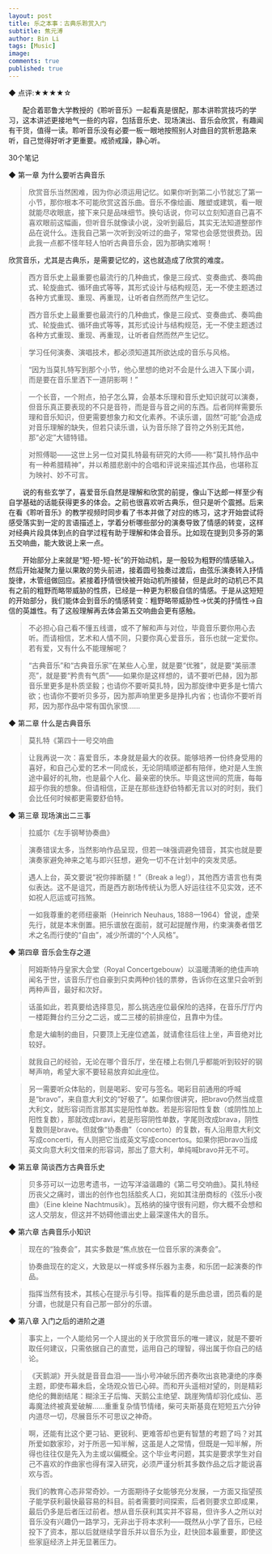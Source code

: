 ```yaml
---
layout: post
title: 乐之本事：古典乐聆赏入门
subtitle: 焦元溥
author: Bin Li
tags: [Music]
image: 
comments: true
published: true
---
```


◆ 点评:★★★★☆

　　配合着耶鲁大学教授的《聆听音乐》一起看真是很配，那本讲聆赏技巧的学习，这本讲述更接地气一些的内容，包括音乐史、现场演出、音乐会欣赏，有趣闻有干货，值得一读。聆听音乐没有必要一板一眼地按照别人对曲目的赏析思路来听，自己觉得好听才更重要。戒骄戒躁，静心听。

30个笔记

◆ 第一章 为什么要听古典音乐

> 欣赏音乐当然困难，因为你必须运用记忆。如果你听到第二小节就忘了第一小节，那你根本不可能欣赏这首乐曲。音乐不像绘画、雕塑或建筑，看一眼就能尽收眼底，接下来只是品味细节。换句话说，你可以立刻知道自己喜不喜欢眼前这幅画，但听音乐就像读小说，没听到最后，其实无法知道整部作品在说什么。连我自己第一次听到没听过的曲子，常常也会感觉很费劲。因此我一点都不怪年轻人怕听古典音乐会，因为那确实难啊！

欣赏音乐，尤其是古典乐，是需要记忆的，这也就造成了欣赏的难度。
> 西方音乐史上最重要也最流行的几种曲式，像是三段式、变奏曲式、奏鸣曲式、轮旋曲式、循环曲式等等，其形式设计与结构规范，无一不使主题透过各种方式重现、重现、再重现，让听者自然而然产生记忆。

> 西方音乐史上最重要也最流行的几种曲式，像是三段式、变奏曲式、奏鸣曲式、轮旋曲式、循环曲式等等，其形式设计与结构规范，无一不使主题透过各种方式重现、重现、再重现，让听者自然而然产生记忆。

> 学习任何演奏、演唱技术，都必须知道其所欲达成的音乐与风格。

> “因为当莫扎特写到那个小节，他心里想的绝对不会是什么进入下属小调，而是要在音乐里洒下一道阴影啊！”

> 一个长音，一个附点，拍子怎么算，会基本乐理和音乐史知识就可以演奏，但音乐真正要表现的不只是音符，而是音与音之间的东西。后者同样需要乐理和音乐知识，但更需要想象力和文化素养。不读乐谱，固然“可能”会造成对音乐理解的缺失，但若只读乐谱，认为音乐除了音符之外别无其他，那“必定”大错特错。

> 对照傅聪——这世上另一位对莫扎特最有研究的大师——称“莫扎特作品中有一种希腊精神”，并以希腊悲剧中的合唱和评说来描述其作品，也堪称互为映衬、妙不可言。

　　说的有些玄学了，喜爱音乐自然是理解和欣赏的前提，像山下达郎一样至少有自学基础的话能获得更多的体会。之前也很喜欢听古典乐，但只是听个震撼。后来在看《聆听音乐》的教学视频时同步看了书本并做了对应的练习，这才开始尝试将感受落实到一定的言语描述上，学着分析哪些部分的演奏导致了情感的转变，这样对经典片段具体到点的自学过程有助于理解和体会音乐。比如现在提到贝多芬的第五交响曲，能大致说上来一点。

　　开始部分上来就是“短-短-短-长”的开始动机，是一股较为粗野的情感输入。然后开始凝聚力量以果敢的势头前进，接着圆号独奏过渡后，由弦乐演奏转入抒情旋律，木管组做回应。紧接着抒情很快被开始动机所接替，但是此时的动机已不具有之前的粗野而略带威胁的性质，已经是一种更为积极自信的情感。于是从这短短的开始部分，我们能体会到音乐的情感转变：粗野略带威胁性->优美的抒情性->自信的英雄性。有了这般理解再去体会第五交响曲会更有感触。

> 不必担心自己看不懂五线谱，或不了解和声与对位，毕竟音乐要你用心去听。而请相信，艺术和人情不同，只要你真心爱音乐，音乐也就一定爱你。
若有爱，又有什么不能理解呢？

> “古典音乐”和“古典音乐家”在某些人心里，就是要“优雅”，就是要“美丽漂亮”，就是要“矜贵有气质”——如果你是这样想的，请不要听巴赫，因为那音乐里更多是朴质坚毅；也请你不要听莫扎特，因为那旋律中更多是七情六欲；也请你不要听贝多芬，因为那声响里更多是挣扎内省；也请你不要听肖邦，因为那作品中常有国仇家恨……


◆ 第二章 什么是古典音乐

> 莫扎特《第四十一号交响曲

> 让我再说一次：喜爱音乐，本身就是最大的收获。能够培养一份终身受用的喜好，和自己心爱的艺术一同成长，无论阴晴顺逆都有陪伴，绝对是人生旅途中最好的礼物，也是最个人化、最亲密的快乐。毕竟这世间的荒唐，每每超乎你我的想象。但请相信，正是在那些连舒伯特都无言以对的时刻，我们会比任何时候都更需要舒伯特。


◆ 第三章 现场演出二三事

> 拉威尔《左手钢琴协奏曲》

> 演奏错误太多，当然影响作品呈现，但若一味强调避免错音，其实也就是要演奏家避免神来之笔与即兴狂想，避免一切不在计划中的突发灵感。

> 遇人上台，英文要说“祝你摔断腿！”（Break a leg!），其他西方语言也有类似表达。这不是诅咒，而是西方剧场传统认为愿人好运往往不见实效，还不如祝人厄运或可挡煞。

> 一如我尊重的老师纽豪斯（Heinrich Neuhaus, 1888—1964）曾说，虚荣先行，就是本末倒置。把乐谱放在面前，就可起提醒作用，约束演奏者借艺术之名而行使的“自由”，减少所谓的“个人风格”。


◆ 第四章 音乐会生存之道

> 阿姆斯特丹皇家大会堂（Royal Concertgebouw）以温暖清晰的绝佳声响闻名于世，该音乐厅也自豪到只卖两种价钱的票劵，告诉你在这里只会听到两种声音，最好和次好。

> 话虽如此，若真要给选择意见，那么挑选座位最保险的选择，在音乐厅厅内一楼距舞台约三分之二远，或二三楼的前排座位，且靠中为佳。

> 愈是大编制的曲目，只要顶上无座位遮盖，就请愈往后往上坐，声音绝对比较好。

> 就我自己的经验，无论在哪个音乐厅，坐在楼上右侧几乎都能听到较好的钢琴声响，希望大家不要轻易放弃如此座位。

> 另一需要听众体贴的，则是喝彩、安可与签名。喝彩目前通用的呼喊是“bravo”，来自意大利文的“好极了”。如果你很讲究，把bravo仍然当成意大利文，就形容词而言那其实是阳性单数。若是形容阳性复数（或阴性加上阳性复数），那就改成bravi，若是形容阴性单数，字尾则改成brava，阴性复数则是brave。但就像“协奏曲”（concerto）的复数，有人沿用意大利文写成concerti，有人则把它当成英文写成concertos。如果你把bravo当成英文向意大利文借来的形容词，那出了意大利，单纯喊bravo并无不可。


◆ 第五章 简谈西方古典音乐史

> 贝多芬可以一边思考遗书，一边写洋溢谐趣的《第二号交响曲》。莫扎特经历丧父之痛时，谱出的创作也包括脍炙人口，宛如其注册商标的《弦乐小夜曲》（Eine kleine Nachtmusik）。瓦格纳的操守很有问题，你大概不会想和这人交朋友，但这并不妨碍他谱出史上最深邃伟大的音乐。


◆ 第六章 古典音乐小知识

> 现在的“独奏会”，其实多数是“焦点放在一位音乐家的演奏会”。

> 协奏曲现在的定义，大致是以一样或多样乐器为主奏，和乐团一起演奏的作品。

> 指挥当然有技术，其核心在提示与引导。指挥看的是乐曲总谱，团员看的是分谱，也就是只有自己那一部分的乐谱。


◆ 第八章 入门之后的进阶之道

> 事实上，一个人能给另一个人提出的关于欣赏音乐的唯一建议，就是不要听取任何建议，只需依据自己的直觉，运用自己的理智，得出属于你自己的结论。

> 《天鹅湖》开头就是音音血泪——当小号冲破乐团齐奏吹出哀艳凄绝的序奏主题，即使布幕未启，全场观众皆已心碎。而和开头遥相对望的，则是精彩绝伦的舞剧结尾：糊涂王子后悔、天鹅公主绝望、跳崖殉情却羽化成仙、恶毒魔法终被真爱破解……重重复杂情节情绪，柴可夫斯基竟在短短五六分钟内道尽一切，尽展音乐不可思议之神奇。

> 啊，还能有比这个更刁钻、更锐利、更难答却也更有智慧的考题了吗？对其所爱如数家珍，对于所恶一知半解，这虽是人之常情，但既是一知半解，所得也往往仅是先入为主或以偏概全。这个毕业考问题，其实是要求学生对自己不喜欢的作曲家也得有深入研究，必须严谨分析其多数作品之后才能说喜欢与否。

> 我们的教育心态非常奇妙。一方面期待子女能够充分发展，一方面又指望孩子能学获利最快最容易的科目。前者需要时间探索，后者则要求立即成果，最后仍多是后者压过前者。想从音乐获利其实并不容易，但许多人之所以对音乐没有兴趣仍一路学习，无非出于将本求利——既然从小学了音乐，已经投下了资本，那以后就继续学音乐并以音乐为业，赶快回本最重要，即使这些家庭经济上并无显著压力。



